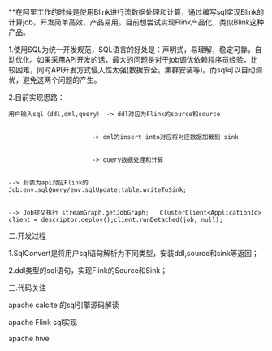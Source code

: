 **在阿里工作的时候是使用Blink进行流数据处理和计算，通过编写sql实现Blink的计算job，开发简单高效，产品易用。目前想尝试实现Flink产品化，类似Blink这种产品。


   1.使用SQL为统一开发规范，SQL语言的好处是：声明式，易理解，稳定可靠，自动优化。如果采用API开发的话，最大的问题是对于job调优依赖程序员经验，比较困难，同时API开发方式侵入性太强(数据安全，集群安装等)。而sql可以自动调优，避免这两个问题的产生。
   
   
   2.目前实现思路：
   
   
    用户输入sql（ddl,dml,query） -> ddl对应为Flink的source和source


                           -> dml的insert into对应将对应数据加载到 sink 
                           
                           
                           -> query数据处理和计算
                           
                           
    --> 封装为api对应Flink的Job:env.sqlQuery/env.sqlUpdate;table.writeToSink;
    
    
    --> Job提交执行 streamGraph.getJobGraph;   ClusterClient<ApplicationId> client = descriptor.deploy();client.runDetached(job, null);
    
    
二.开发过程


   1.SqlConvert是将用户sql语句解析为不同类型，安装ddl,source和sink等返回；
   
   
   2.ddl类型的sql语句，实现Flink的Source和Sink；
   
   

三.代码关注


apache calcite 的sql引擎源码解读


apache Flink sql实现


apache hive